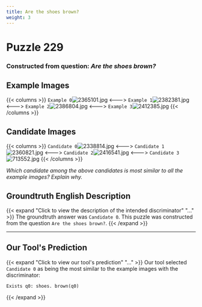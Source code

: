 ```yaml
---
title: Are the shoes brown?
weight: 3
---
```


# Puzzle 229
### Constructed from question: _Are the shoes brown?_


## Example Images
{{< columns >}}
`Example 0`![2365101.jpg](/gqa_images/2365101.jpg)
<--->
`Example 1`![2382381.jpg](/gqa_images/2382381.jpg)
<--->
`Example 2`![2386804.jpg](/gqa_images/2386804.jpg)
<--->
`Example 3`![2412385.jpg](/gqa_images/2412385.jpg)
{{< /columns >}}

## Candidate Images
{{< columns >}}
`Candidate 0`![2338814.jpg](/gqa_images/2338814.jpg)
<--->
`Candidate 1`![2360821.jpg](/gqa_images/2360821.jpg)
<--->
`Candidate 2`![2416541.jpg](/gqa_images/2416541.jpg)
<--->
`Candidate 3`![713552.jpg](/gqa_images/713552.jpg)
{{< /columns >}}

*Which candidate among the above candidates is most similar to all the example images? Explain why.*

## Groundtruth English Description

{{< expand "Click to view the description of the intended discriminator" "..." >}}
The groundtruth answer was `Candidate 0`. This puzzle was constructed from the question `Are the shoes brown?`.
{{< /expand >}}

---

## Our Tool's Prediction

{{< expand "Click to view our tool's prediction" "..." >}}
Our tool selected `Candidate 0` as being the most similar to the example images with the discriminator:
```plaintext
Exists q0: shoes. brown(q0)
```
{{< /expand >}}
